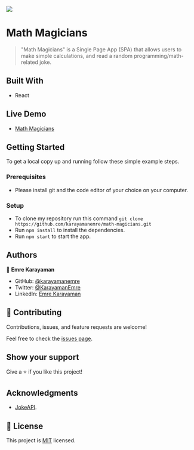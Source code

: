 ![](https://img.shields.io/badge/Microverse-blueviolet)

# Math Magicians

> "Math Magicians" is a Single Page App (SPA) that allows users to make simple calculations, and read a random programming/math-related joke.

## Built With

- React

## Live Demo

- [Math Magicians](https://mathmagicians-karayamanemre.netlify.app/)

## Getting Started

To get a local copy up and running follow these simple example steps.

### Prerequisites

- Please install git and the code editor of your choice on your computer.

### Setup

- To clone my repository run this command `git clone https://github.com/karayamanemre/math-magicians.git`
- Run `npm install` to install the dependencies.
- Run `npm start` to start the app.

## Authors

👤 **Emre Karayaman**

- GitHub: [@karayamanemre](https://github.com/karayamanemre)
- Twitter: [@KarayamanEmre](https://twitter.com/KarayamanEmre)
- LinkedIn: [Emre Karayaman](https://www.linkedin.com/in/emre-karayaman-a7b45b243/)

## 🤝 Contributing

Contributions, issues, and feature requests are welcome!

Feel free to check the [issues page](../../issues/).

## Show your support

Give a ⭐️ if you like this project!

## Acknowledgments

- [JokeAPI](https://v2.jokeapi.dev/).

## 📝 License

This project is [MIT](./LICENSE.md) licensed.
